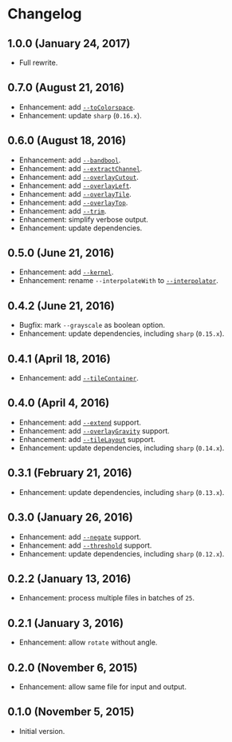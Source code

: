 # Changelog

## 1.0.0 (January 24, 2017)
* Full rewrite.

## 0.7.0 (August 21, 2016)
* Enhancement: add [`--toColorspace`](http://sharp.readthedocs.io/en/stable/api/#tocolourspacecolourspace-tocolorspacecolorspace).
* Enhancement: update `sharp` (`0.16.x`).

## 0.6.0 (August 18, 2016)
* Enhancement: add [`--bandbool`](http://sharp.dimens.io/en/stable/api/#bandbooloperation).
* Enhancement: add [`--extractChannel`](http://sharp.dimens.io/en/stable/api/#extractchannelchannel).
* Enhancement: add [`--overlayCutout`](http://sharp.dimens.io/en/stable/api/#overlaywithimage-options).
* Enhancement: add [`--overlayLeft`](http://sharp.dimens.io/en/stable/api/#overlaywithimage-options).
* Enhancement: add [`--overlayTile`](http://sharp.dimens.io/en/stable/api/#overlaywithimage-options).
* Enhancement: add [`--overlayTop`](http://sharp.dimens.io/en/stable/api/#overlaywithimage-options).
* Enhancement: add [`--trim`](http://sharp.dimens.io/en/stable/api/#trimtolerance).
* Enhancement: simplify verbose output.
* Enhancement: update dependencies.

## 0.5.0 (June 21, 2016)
* Enhancement: add [`--kernel`](http://sharp.dimens.io/en/stable/api/#resizewidth-height-options).
* Enhancement: rename `--interpolateWith` to [`--interpolator`](http://sharp.dimens.io/en/stable/api/#resizewidth-height-options).

## 0.4.2 (June 21, 2016)
* Bugfix: mark `--grayscale` as boolean option.
* Enhancement: update dependencies, including `sharp` (`0.15.x`).

## 0.4.1 (April 18, 2016)
* Enhancement: add [`--tileContainer`](http://sharp.dimens.io/en/stable/api/#tileoptions).

## 0.4.0 (April 4, 2016)
* Enhancement: add [`--extend`](http://sharp.dimens.io/en/stable/api/#extendextension) support.
* Enhancement: add [`--overlayGravity`](http://sharp.dimens.io/en/stable/api/#overlaywithimage-options) support.
* Enhancement: add [`--tileLayout`](http://sharp.dimens.io/en/stable/api/#tileoptions) support.
* Enhancement: update dependencies, including `sharp` (`0.14.x`).

## 0.3.1 (February 21, 2016)
* Enhancement: update dependencies, including `sharp` (`0.13.x`).

## 0.3.0 (January 26, 2016)
* Enhancement: add [`--negate`](http://sharp.dimens.io/en/stable/api/#negate) support.
* Enhancement: add [`--threshold`](http://sharp.dimens.io/en/stable/api/#thresholdthreshold) support.
* Enhancement: update dependencies, including `sharp` (`0.12.x`).

## 0.2.2 (January 13, 2016)
* Enhancement: process multiple files in batches of `25`.

## 0.2.1 (January 3, 2016)
* Enhancement: allow `rotate` without angle.

## 0.2.0 (November 6, 2015)
* Enhancement: allow same file for input and output.

## 0.1.0 (November 5, 2015)
* Initial version.